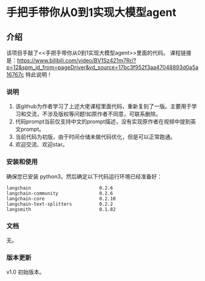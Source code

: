 
# 手把手带你从0到1实现大模型agent
## 介绍
该项目手敲了<<手把手带你从0到1实现大模型agent>>里面的代码。
课程链接是：https://www.bilibili.com/video/BV1Sz421m7Rr/?p=12&spm_id_from=pageDriver&vd_source=17bc3f952f3aa47048893d0a5a16767c 
特此说明！

### 说明
1. 该github为作者学习了上述大佬课程里面代码，重新复刻了一版。主要用于学习和交流，不涉及版权等问题!如原作者不同意，可联系删除。
2. 代码prompt当前仅支持中文的prompt描述，没有实现原作者在视频中提到英文prompt。
3. 当前代码为初版，由于时间仓储未做代码优化，但是可以正常跑通。
4. 欢迎交流、欢迎star。

### 安装和使用

确保您已安装 python3。然后确定以下代码运行环境已经准备好：
```
langchain                         0.2.6
langchain-community               0.2.6
langchain-core                    0.2.10
langchain-text-splitters          0.2.2
langsmith                         0.1.82
```

### 文档

无。

### 版本更新

v1.0 初始版本。
